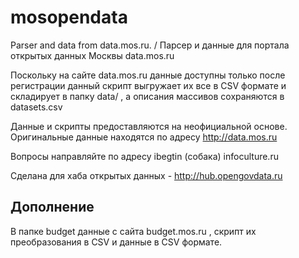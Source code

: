 mosopendata
===========

Parser and data from data.mos.ru. / Парсер и данные для портала открытых данных Москвы data.mos.ru

Поскольку на сайте data.mos.ru данные доступны только после регистрации данный скрипт выгружает их все в CSV формате и
складирует в папку data/ , а описания массивов сохраняются в datasets.csv

Данные и скрипты предоставляются на неофициальной основе.
Оригинальные данные находятся по адресу http://data.mos.ru

Вопросы направляйте по адресу ibegtin (собака) infoculture.ru

Сделана для хаба открытых данных - http://hub.opengovdata.ru


Дополнение
---
В папке budget данные с сайта budget.mos.ru , скрипт их преобразования в CSV и данные в CSV формате.